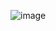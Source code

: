![image](https://github.com/KoninaSAnna/HWAT-pattern-1/assets/131446301/986a1f5b-38fb-46f5-a5c3-21ecffeed545)


